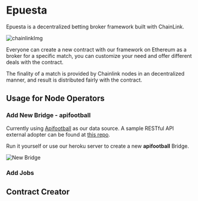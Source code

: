 # Epuesta

Epuesta is a decentralized betting broker framework built with ChainLink.

![chainlinkImg](https://blog.chain.link/content/images/size/w2000/2019/07/Growing-Chainlink--1-.png)

Everyone can create a new contract with our framework on Ethereum as a broker for a specific match, you can customize your need and offer different deals with the contract.

The finality of a match is provided by Chainlink nodes in an decentralized manner, and result is distributed fairly with the contract.

## Usage for Node Operators

### Add New Bridge - apifootball

Currently using [Apifootball](https://apifootball.com/documentation/) as our data source.
A sample RESTful API external adopter can be found at [this repo](https://github.com/antoncoding/apifootball-adopter).

Run it yourself or use our heroku server to create a new **apifootball** Bridge.

![New Bridge](https://i.imgur.com/Rk7AIrR.png)

### Add Jobs

## Contract Creator
